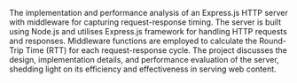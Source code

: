 The implementation and performance analysis of an Express.js HTTP server with middleware for capturing request-response timing. The server is built using Node.js and utilises Express.js framework for handling HTTP requests and responses. Middleware functions are employed to calculate the Round-Trip Time (RTT) for each request-response cycle. The project discusses the design, implementation details, and performance evaluation of the server, shedding light on its efficiency and effectiveness in serving web content.

